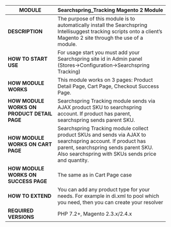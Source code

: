 **MODULE**                                  | Searchspring_Tracking Magento 2 Module
--------------------------------------------|----------------
**DESCRIPTION**                             | The purpose of this module is to automatically install the Searchspring Intellisuggest tracking scripts onto a client’s Magento 2 site through the use of a module.
**HOW TO START USE**                        | For usage start you must add your Searchspring site id in Admin panel (Stores->Configuration->Searchspring Tracking)
**HOW MODULE WORKS**                        | This module works on 3 pages: Product Detail Page, Cart Page, Checkout Success Page. 
**HOW MODULE WORKS ON PRODUCT DETAIL PAGE** | Searchspring Tracking module sends via AJAX product SKU to searchspring account. If product has parent, searchspring sends parent SKU.  
**HOW MODULE WORKS ON CART PAGE**           | Searchspring Tracking module collect product SKUs and sends via AJAX to searchspring account. If product has parent, searchspring sends parent SKU. Also searchspring with SKUs sends price and quantity.
**HOW MODULE WORKS ON SUCCESS PAGE**        | The same as in Cart Page case
**HOW TO EXTEND**                           | You can add any product type for your needs. For example in di.xml to pool which you need, then you can create your resolver
**REQUIRED VERSIONS**                       | PHP 7.2+, Magento 2.3.x/2.4.x


